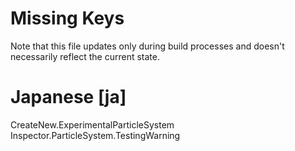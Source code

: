# Missing Keys
Note that this file updates only during build processes and doesn't necessarily reflect the current state.

# Japanese [ja]
CreateNew.ExperimentalParticleSystem  
Inspector.ParticleSystem.TestingWarning  

